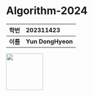 # Algorithm-2024
|**학번**|**202311423**|
|:-----:|:-----|
|**이름**|**Yun DongHyeon**|

<img src="https://static.wikia.nocookie.net/silly-cat/images/c/c3/Chipi_Chipi_Chapa_Chapa_Cat.png/revision/latest?cb=20231228121420"  height="100x" width="100x">
